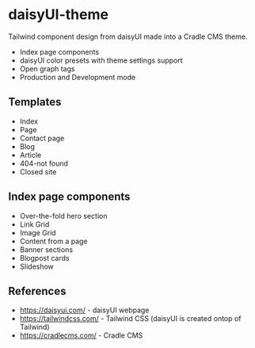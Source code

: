 # daisyUI-theme
Tailwind component design from daisyUI made into a Cradle CMS theme. 

* Index page components
* daisyUI color presets with theme settings support
* Open graph tags
* Production and Development mode

## Templates
* Index
* Page
* Contact page
* Blog
* Article
* 404-not found
* Closed site

## Index page components
* Over-the-fold hero section
* Link Grid
* Image Grid
* Content from a page
* Banner sections
* Blogpost cards
* Slideshow

## References
* <https://daisyui.com/> - daisyUI webpage
* <https://tailwindcss.com/> - Tailwind CSS (daisyUI is created ontop of Tailwind)
* <https://cradlecms.com/> - Cradle CMS 
